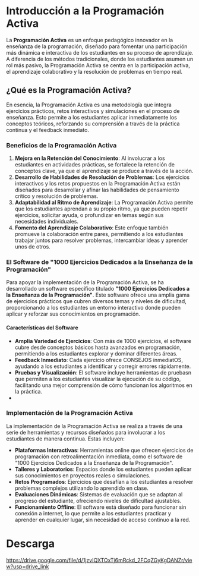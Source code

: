 # Introducción a la Programación Activa

La **Programación Activa** es un enfoque pedagógico innovador en la enseñanza de la programación, diseñado para fomentar una participación más dinámica e interactiva de los estudiantes en su proceso de aprendizaje. A diferencia de los métodos tradicionales, donde los estudiantes asumen un rol más pasivo, la Programación Activa se centra en la participación activa, el aprendizaje colaborativo y la resolución de problemas en tiempo real.

## ¿Qué es la Programación Activa?

En esencia, la Programación Activa es una metodología que integra ejercicios prácticos, retos interactivos y simulaciones en el proceso de enseñanza. Esto permite a los estudiantes aplicar inmediatamente los conceptos teóricos, reforzando su comprensión a través de la práctica continua y el feedback inmediato.

### Beneficios de la Programación Activa

1. **Mejora en la Retención del Conocimiento**: Al involucrar a los estudiantes en actividades prácticas, se fortalece la retención de conceptos clave, ya que el aprendizaje se produce a través de la acción.
2. **Desarrollo de Habilidades de Resolución de Problemas**: Los ejercicios interactivos y los retos propuestos en la Programación Activa están diseñados para desarrollar y afinar las habilidades de pensamiento crítico y resolución de problemas.
3. **Adaptabilidad al Ritmo de Aprendizaje**: La Programación Activa permite que los estudiantes aprendan a su propio ritmo, ya que pueden repetir ejercicios, solicitar ayuda, o profundizar en temas según sus necesidades individuales.
4. **Fomento del Aprendizaje Colaborativo**: Este enfoque también promueve la colaboración entre pares, permitiendo a los estudiantes trabajar juntos para resolver problemas, intercambiar ideas y aprender unos de otros.

### El Software de "1000 Ejercicios Dedicados a la Enseñanza de la Programación"

Para apoyar la implementación de la Programación Activa, se ha desarrollado un software específico titulado **"1000 Ejercicios Dedicados a la Enseñanza de la Programación"**. Este software ofrece una amplia gama de ejercicios prácticos que cubren diversos temas y niveles de dificultad, proporcionando a los estudiantes un entorno interactivo donde pueden aplicar y reforzar sus conocimientos en programación.

#### Características del Software

- **Amplia Variedad de Ejercicios**: Con más de 1000 ejercicios, el software cubre desde conceptos básicos hasta avanzados en programación, permitiendo a los estudiantes explorar y dominar diferentes áreas.
- **Feedback Inmediato**: Cada ejercicio ofrece CONSEJOS inmediatOS, ayudando a los estudiantes a identificar y corregir errores rápidamente.
- **Pruebas y Visualización**: El software incluye herramientas de pruebasn que permiten a los estudiantes visualizar la ejecución de su código, facilitando una mejor comprensión de cómo funcionan los algoritmos en la práctica.
- 

### Implementación de la Programación Activa

La implementación de la Programación Activa se realiza a través de una serie de herramientas y recursos diseñados para involucrar a los estudiantes de manera continua. Estas incluyen:

- **Plataformas Interactivas**: Herramientas online que ofrecen ejercicios de programación con retroalimentación inmediata, como el software de "1000 Ejercicios Dedicados a la Enseñanza de la Programación".
- **Talleres y Laboratorios**: Espacios donde los estudiantes pueden aplicar sus conocimientos en proyectos reales o simulaciones.
- **Retos Programados**: Ejercicios que desafían a los estudiantes a resolver problemas complejos utilizando lo aprendido en clase.
- **Evaluaciones Dinámicas**: Sistemas de evaluación que se adaptan al progreso del estudiante, ofreciendo niveles de dificultad ajustables.
- **Funcionamiento Offline**: El software está diseñado para funcionar sin conexión a internet, lo que permite a los estudiantes practicar y aprender en cualquier lugar, sin necesidad de acceso continuo a la red.

  
# Descarga

https://drive.google.com/file/d/1jzvIQXTOxTj6mRckd_2FCqZGyKgDANZr/view?usp=drive_link


